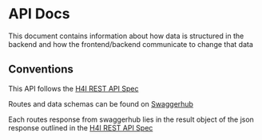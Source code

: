 # API Docs
This document contains information about how data is structured in the backend and how the frontend/backend communicate to change that data
## Conventions
This API follows the [H4I REST API Spec](https://github.com/hack4impact-uiuc/wiki/wiki/Our-REST-API-Specification)

Routes and data schemas can be found on [Swaggerhub](https://app.swaggerhub.com/apis/philareads/Backend/1.0.0-oas3#/)

Each routes response from swaggerhub lies in the result object of the json response outlined in the [H4I REST API Spec](https://github.com/hack4impact-uiuc/wiki/wiki/Our-REST-API-Specification)
